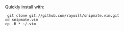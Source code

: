 Quickly install with:

     git clone git://github.com/raywill/snipmate.vim.git
	cd snipmate.vim
	cp -R * ~/.vim


